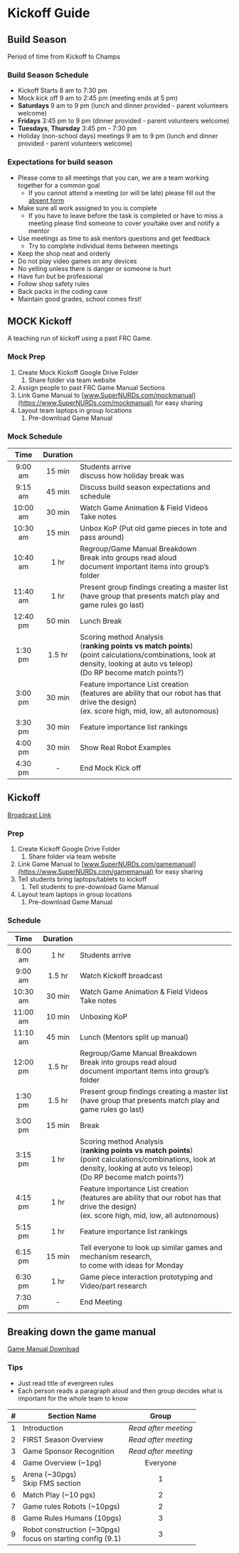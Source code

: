 # Kickoff Guide

## Build Season

Period of time from Kickoff to Champs

### Build Season Schedule

- Kickoff Starts 8 am to 7:30 pm
- Mock kick off 9 am to 2:45 pm (meeting ends at 5 pm)
- **Saturdays** 9 am to 9 pm (lunch and dinner provided - parent volunteers welcome)
- **Fridays** 3:45 pm to 9 pm (dinner provided - parent volunteers welcome)
- **Tuesdays**, **Thursday** 3:45 pm - 7:30 pm
- Holiday (non-school days) meetings 9 am to 9 pm (lunch and dinner provided - parent volunteers welcome)

### Expectations for build season

- Please come to all meetings that you can, we are a team working together for a common goal
  - If you cannot attend a meeting (or will be late) please fill out the [absent form](https://supernurds.com/absent)
- Make sure all work assigned to you is complete
  - If you have to leave before the task is completed or have to miss a meeting please find someone to cover you/take over and notify a mentor
- Use meetings as time to ask mentors questions and get feedback
  - Try to complete individual items between meetings
- Keep the shop neat and orderly
- Do not play video games on any devices
- No yelling unless there is danger or someone is hurt
- Have fun but be professional
- Follow shop safety rules
- Back packs in the coding cave
- Maintain good grades, school comes first!

## MOCK Kickoff

A teaching run of kickoff using a past FRC Game.

### Mock Prep

1. Create Mock Kickoff Google Drive Folder
   1. Share folder via team website
2. Assign people to past FRC Game Manual Sections
3. Link Game Manual to [www.SuperNURDs.com/mockmanual](https://www.SuperNURDs.com/mockmanual) for easy sharing
4. Layout team laptops in group locations
   1. Pre-download Game Manual

### Mock Schedule

|   Time   | Duration |                                                                                                                                                                                   |
| :------: | :------: | --------------------------------------------------------------------------------------------------------------------------------------------------------------------------------- |
| 9:00 am  |  15 min  | Students arrive <br>discuss how holiday break was                                                                                                                                 |
| 9:15 am  |  45 min  | Discuss build season expectations and schedule                                                                                                                                    |
| 10:00 am |  30 min  | Watch Game Animation & Field Videos<br>Take notes                                                                                                                                 |
| 10:30 am |  15 min  | Unbox KoP (Put old game pieces in tote and pass around)                                                                                                                           |
| 10:40 am |   1 hr   | Regroup/Game Manual Breakdown <br>Break into groups read aloud <br>document important items into group’s folder                                                                   |
| 11:40 am |   1 hr   | Present group findings creating a master list <br>(have group that presents match play and game rules go last)                                                                    |
| 12:40 pm |  50 min  | Lunch Break                                                                                                                                                                       |
| 1:30 pm  |  1.5 hr  | Scoring method Analysis <br>(**ranking points vs match points**)<br>(point calculations/combinations, look at density, looking at auto vs teleop)<br>(Do RP become match points?) |
| 3:00 pm  |  30 min  | Feature importance List creation <br>(features are ability that our robot has that drive the design) <br>(ex. score high, mid, low, all autonomous)                               |
| 3:30 pm  |  30 min  | Feature importance list rankings                                                                                                                                                  |
| 4:00 pm  |  30 min  | Show Real Robot Examples                                                                                                                                                          |
| 4:30 pm  |    -     | End Mock Kick off                                                                                                                                                                 |

## Kickoff

[Broadcast Link](https://www.firstinspires.org/robotics/frc/kickoff?utm_source=first-inspires&utm_medium=game-season&utm_campaign=frc-ko-021)

### Prep

1. Create Kickoff Google Drive Folder
   1. Share folder via team website
2. Link Game Manual to [www.SuperNURDs.com/gamemanual](https://www.SuperNURDs.com/gamemanual) for easy sharing
3. Tell students bring laptops/tablets to kickoff
   1. Tell students to pre-download Game Manual
4. Layout team laptops in group locations
   1. Pre-download Game Manual

### Schedule

|   Time   | Duration |                                                                                                                                                                                   |
| :------: | :------: | --------------------------------------------------------------------------------------------------------------------------------------------------------------------------------- |
| 8:00 am  |   1 hr   | Students arrive                                                                                                                                                                   |
| 9:00 am  |  1.5 hr  | Watch Kickoff broadcast                                                                                                                                                           |
| 10:30 am |  30 min  | Watch Game Animation & Field Videos<br>Take notes                                                                                                                                 |
| 11:00 am |  10 min  | Unboxing KoP                                                                                                                                                                      |
| 11:10 am |  45 min  | Lunch (Mentors split up manual)                                                                                                                                                   |
| 12:00 pm |  1.5 hr  | Regroup/Game Manual Breakdown <br>Break into groups read aloud <br>document important items into group’s folder                                                                   |
| 1:30 pm  |  1.5 hr  | Present group findings creating a master list <br>(have group that presents match play and game rules go last)                                                                    |
| 3:00 pm  |  15 min  | Break                                                                                                                                                                             |
| 3:15 pm  |   1 hr   | Scoring method Analysis <br>(**ranking points vs match points**)<br>(point calculations/combinations, look at density, looking at auto vs teleop)<br>(Do RP become match points?) |
| 4:15 pm  |   1 hr   | Feature importance List creation <br>(features are ability that our robot has that drive the design) <br>(ex. score high, mid, low, all autonomous)                               |
| 5:15 pm  |   1 hr   | Feature importance list rankings                                                                                                                                                  |
| 6:15 pm  |  15 min  | Tell everyone to look up similar games and mechanism research,<br> to come with ideas for Monday                                                                                  |
| 6:30 pm  |   1 hr   | Game piece interaction prototyping and Video/part research                                                                                                                        |
| 7:30 pm  |    -     | End Meeting                                                                                                                                                                       |

## Breaking down the game manual

[Game Manual Download](https://www.firstinspires.org/resource-library/frc/competition-manual-qa-system)

### Tips

- Just read title of evergreen rules
- Each person reads a paragraph aloud and then group decides what is important for the whole team to know

| #   | Section Name                                                  |        Group         |
| --- | ------------------------------------------------------------- | :------------------: |
| 1   | Introduction                                                  | *Read after meeting* |
| 2   | FIRST Season Overview                                         | *Read after meeting* |
| 3   | Game Sponsor Recognition                                      | *Read after meeting* |
| 4   | Game Overview (~1pg)                                          |       Everyone       |
| 5   | Arena (~30pgs)<br>Skip FMS section                            |          1           |
| 6   | Match Play (~10 pgs)                                          |          2           |
| 7   | Game rules Robots (~10pgs)                                    |          2           |
| 8   | Game Rules Humans (10pgs)<br>                                 |          3           |
| 9   | Robot construction (~30pgs)<br>focus on starting config (9.1) |          3           |
